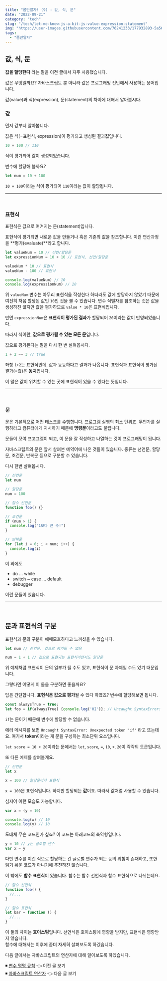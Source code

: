 ```yaml
---
title: "쫌만알자! (9) - 값, 식, 문"
date: "2022-09-21"
category: "tech"
slug: "/tech/let-me-know-js-a-bit-js-value-expression-statement"
img: "https://user-images.githubusercontent.com/76241233/177932893-5a504b26-12e4-4ade-b1ce-1951d072ba82.jpg"
tags:
  - "쫌만알자"
---
```


## 값, 식, 문

**값을 할당한다** 라는 말을 이전 글에서 자주 사용했습니다.

값은 무엇일까요? 자바스크립트 뿐 아니라 값은 프로그래밍 전반에서 사용하는 용어입니다.

값(value)과 식(expression), 문(statement)의 차이에 대해서 알아봅시다.

### 값

먼저 값부터 알아봅니다.

값은 식(=표현식, expression)이 평가되고 생성된 결과**값**입니다.

```javascript
10 + 100 // 110
```

식이 평가되어 값이 생성되었습니다.

변수에 할당해 볼까요?

```javascript
let num = 10 + 100
```

`10 + 100`이라는 식이 평가되어 `110`이라는 값이 할당됩니다.

---

<br/>

### 표현식

표현식은 값으로 여겨지는 문(statement)입니다.

표현식이 평가되면 새로운 값을 만들거나 혹은 기존의 값을 참조합니다. 이런 연산과정을 **평가(evaluate)**라고 합니다.

```javascript
let valueNum = 10 // 선언/할당문
let expressionNum = 10 + 10 // 표현식, 선언/할당문

valueNum * 10 // 표현식
valueNum - 100 // 표현식

console.log(valueNum) // 10
console.log(expressionNum) // 20
```

위 `valueNum` 변수는 아무리 표현식을 작성한다 하더라도 값에 할당하지 않았기 때문에 여전히 처음 할당된 값인 `10`인 것을 볼 수 있습니다. 변수 식별자를 참조하는 것은 값을 생성하진 않지만 값을 평가하므로 `value * 10`은 표현식입니다.

반면 `expressionNum`은 **표현식이 평가된 결과**가 할당되어 `20`이라는 값이 반영되었습니다.

따라서 식이란, **값으로 평가될 수 있는 모든 문**입니다.

값으로 평가된다는 말을 다시 한 번 살펴봅시다.

```javascript
1 + 2 == 3 // true
```

좌항 `1+2`는 표현식인데, 값과 동등하다고 결과가 나옵니다. 표현식과 표현식이 평가된 결과(=값)은 **동치**입니다.

이 말은 값이 위치할 수 있는 곳에 표현식이 있을 수 있다는 뜻입니다.

---

<br/>

### 문

문은 기본적으로 어떤 태스크를 수행합니다. 프로그램 실행의 최소 단위죠. 무언가를 실행하라고 컴퓨터에게 지시하기 때문에 **명령문**이라고도 불립니다.

문들이 모여 프고그램이 되고, 이 문을 잘 작성하고 나열하는 것이 프로그래밍이 됩니다.

자바스크립트의 문은 앞서 살펴본 예약어에 나온 것들이 있습니다. 종류는 선언문, 할당문, 조건문, 반복문 등으로 구분할 수 있습니다.

다시 한번 살펴봅시다.

```javascript
// 선언문
let num

// 할당문
num = 100

// 함수 선언문
function foo() {}

// 조건문
if (num > 1) {
  console.log("1보다 큰 수!")
}

// 반복문
for (let i = 0; i < num; i++) {
  console.log(i)
}
```

이 외에도

- do ... while
- switch ~ case ... default
- debugger

이런 문들이 있습니다.

---

<br/>

## 문과 표현식의 구분

표현식과 문의 구분이 애매모호하다고 느끼셨을 수 있습니다.

```javascript
let num // 선언문. 값으로 평가될 수 없음

num = 1 + 1 // 값으로 표현되는 표현식이면서도 할당문
```

위 예제처럼 표현식이 문의 일부가 될 수도 있고, 표현식이 문 자체일 수도 있기 때문입니다.

그렇다면 어떻게 이 둘을 구분하면 좋을까요?

답은 간단합니다. **표현식은 값으로 평가**될 수 있다 하였죠? 변수에 할당해보면 됩니다.

```javascript
const alwaysTrue = true;
let foo = if(alwaysTrue) {console.log('HI')}; // Uncaught SyntaxError: Unexpected token 'if'
```

`if`는 문이기 때문에 변수에 할당할 수 없습니다.

에러 메시지를 보면 `Uncaught SyntaxError: Unexpected token 'if'` 라고 뜨는데요. 여기서 **token**이라는 게 문을 구성하는 최소단위 요소입니다.

`let score = 10 + 20`이라는 문에서는 `let`, `score`, `=`, `10`, `+`, `20`이 각각의 토큰입니다.

또 다른 예제를 살펴볼게요.

```javascript
// 선언문
let x

x = 100 // 할당문이자 표현식
```

`x = 100`은 표현식입니다. 하지만 할당되는 **값**이죠. 따라서 값처럼 사용할 수 있습니다.

심지어 이런 모습도 가능합니다.

```javascript
var x = (y = 10)

console.log(x) // 10
console.log(y) // 10
```

도대체 무슨 코드인가 싶죠? 이 코드는 아래코드의 축약형입니다.

```javascript
y = 10 // y는 글로벌 변수
var x = y
```

다만 변수를 이런 식으로 할당하는 건 글로벌 변수가 되는 등의 위험이 존재하고, 또한 읽기 쉬운 코드가 아니기에 추천하진 않습니다.

이 밖에도 **함수 표현식**이 있습니다. 함수는 함수 선언식과 함수 표현식으로 나뉘는데요.

```javascript
// 함수 선언식
function foo() {
  //...
}

// 함수 표현식
let bar = function () {
  //...
}
```

이 둘의 차이는 **호이스팅**입니다. 선언식은 호이스팅에 영향을 받지만, 표현식은 영향받지 않습니다.  
함수에 대해서는 이후에 좀더 자세히 살펴보도록 하겠습니다.

다음 글에서는 자바스크립트의 연산자에 대해 알아보도록 하겠습니다.

◾ [변수 명명 규칙](/tech/let-me-know-js-a-bit-js-variable-naming) 👈 이전 글 보기  
◾ [자바스크립트 연산자](/tech/let-me-know-js-a-bit-js-value-expression-statement) 👈 다음 글 보기
